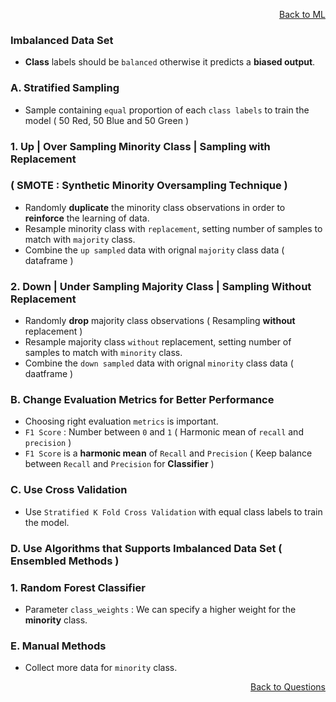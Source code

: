 <p align='right'><a align="right" href="https://github.com/KIRANKUMAR7296/Library/blob/main/Machine%20Learning/Machine%20Learning%20Models.md">Back to ML</a></p>

### Imbalanced Data Set

- **Class** labels should be `balanced` otherwise it predicts a **biased output**.

### A. Stratified Sampling
- Sample containing `equal` proportion of each `class labels` to train the model ( 50 Red, 50 Blue and 50 Green )

### 1. Up | Over Sampling Minority Class | Sampling with Replacement 

### ( SMOTE : Synthetic Minority Oversampling Technique )

- Randomly **duplicate** the minority class observations in order to **reinforce** the learning of data.
- Resample minority class with `replacement`, setting number of samples to match with `majority` class.
- Combine the `up sampled` data with orignal `majority` class data ( dataframe )

### 2. Down | Under Sampling Majority Class | Sampling Without Replacement 
- Randomly **drop** majority class observations ( Resampling **without** replacement )
- Resample majority class `without` replacement, setting number of samples to match with `minority` class.
- Combine the `down sampled` data with orignal `minority` class data ( daatframe )

### B. Change Evaluation Metrics for Better Performance
- Choosing right evaluation `metrics` is important.
- `F1 Score` : Number between `0` and `1` ( Harmonic mean of `recall` and `precision` )
- `F1 Score` is a **harmonic mean** of `Recall` and `Precision` ( Keep balance between `Recall` and `Precision` for **Classifier** )

### C. Use Cross Validation 
- Use `Stratified K Fold Cross Validation` with equal class labels to train the model.

### D. Use Algorithms that Supports Imbalanced Data Set ( Ensembled Methods )

### 1. Random Forest Classifier 
- Parameter `class_weights` : We can specify a higher weight for the **minority** class.

### E. Manual Methods
- Collect more data for `minority` class.

<p align='right'><a align="right" href="https://github.com/KIRANKUMAR7296/Library/blob/main/Interview.md">Back to Questions</a></p>
